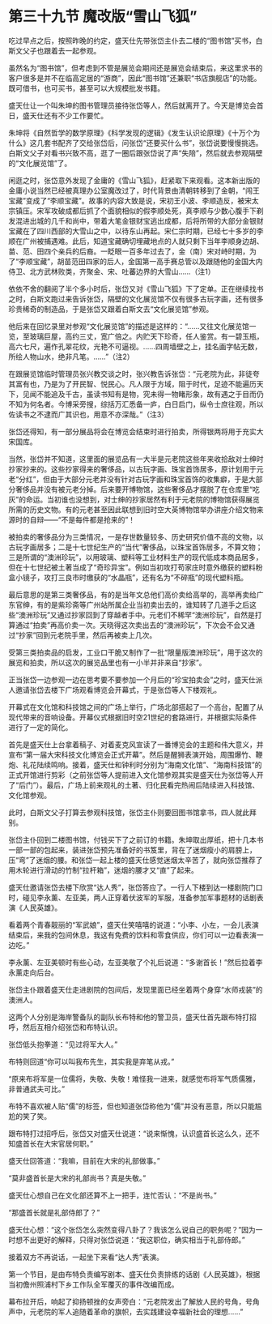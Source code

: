 # 第三十九节 魔改版“雪山飞狐”

吃过早点之后，按照昨晚的约定，盛天仕先带张岱主仆去二楼的“图书馆”买书，白斯文父子也跟着去一起参观。

 

虽然名为“图书馆”，但考虑到不管是展览会期间还是展览会结束后，来这里求书的客户很多是并不在临高定居的“游商”，因此“图书馆”还兼职“书店旗舰店”的功能。既可借书，也可买书，甚至可以大规模批发书籍。

 

盛天仕让一个叫朱坤的图书管理员接待张岱等人，然后就离开了。今天是博览会首日，盛天仕还有不少工作要忙。

 

朱坤将《自然哲学的数学原理》《科学发现的逻辑》《发生认识论原理》《十万个为什么》这几套书配齐了交给张岱后，问张岱“还要买什么书”，张岱说要慢慢挑选。白斯文父子对看书兴致不高，逛了一圈后跟张岱说了声“失陪”，然后就去参观隔壁的“文化展览馆”了。

 

闲逛之时，张岱意外发现了金庸的《雪山飞狐》，赶紧取下来观看。这本新出版的金庸小说当然已经被真理办公室魔改过了，时代背景由清朝转移到了金朝，“闯王宝藏”变成了“李顺宝藏”。故事的内容大致是说，宋初王小波、李顺造反，被宋太宗镇压。宋军攻破成都后抓了个面貌相似的假李顺处死，真李顺与少数心腹手下剃发混进出城的几千和尚中，带着大笔金银财宝逃出成都，后将所带的大部分金银财宝藏在了四川西部的大雪山之中，以待东山再起。宋仁宗时期，已经七十多岁的李顺在广州被捕遇难。此后，知道宝藏确切埋藏地点的人就只剩下当年李顺身边胡、苗、范、田四个亲兵的后裔。一眨眼一百多年过去了，金（南）宋对峙时期，为了“李顺宝藏”，胡苗范田四家的后人，金国第一高手赛总管以及跟随他的金国大内侍卫、北方武林败类，齐聚金、宋、吐蕃边界的大雪山……（注1）

 

依依不舍的翻阅了半个多小时后，张岱又对《雪山飞狐》下了定单。正在继续找书之时，白斯文跑过来告诉张岱，隔壁的文化展览馆不仅有很多古玩字画，还有很多珍贵稀奇的制造品，于是张岱又跟着白斯文去“文化展览馆”参观。

 

他后来在回忆录里对参观“文化展览馆”的描述是这样的：“……又往文化展览馆一览，至玻璃巨屋，高约三丈，宽广倍之。内贮天下珍奇，任人鉴赏。有一碧玉瓶，高六七尺，遍作孔翠花纹，光艳不可逼视。……四周墙壁之上，挂名画字帖无数，所绘人物山水，绝非凡笔。……”（注2）

 

在跟展览馆临时管理员张兴教交谈之时，张兴教告诉张岱：“元老院为此，非徒夸其富有也，乃是为了开民智、悦民心。凡人限于方域，阻于时代，足迹不能遍历天下，见闻不能追及千古，虽读书知有是物，究未得一物睹形象，故有遇之于目而仍不知为何名者。今博采旁搜，综括万汇悉备一庐，白日启门，纵令士庶往观，所以佐读书之不逮而广其识也，用意不亦深哉。”（注3）

 

张岱还得知，有一部分展品将会在博览会结束时进行拍卖，所得银两将用于充实大宋国库。

 

当然，张岱并不知道，这里面的展览品有一大半是元老院这些年来收拾敌对士绅时抄家抄来的。这些抄家得来的奢侈品，以古玩字画、珠宝首饰居多，原计划用于元老“分红”，但由于大部分元老并没有针对古玩字画和珠宝首饰的收集癖，于是大部分奢侈品并没有被元老分掉。后来要开博物馆，这些奢侈品才摆脱了在仓库里“吃灰”的命运。当初谁也没想到，对士绅的抄家居然有利于元老院的博物馆获得展览所需的历史文物。有的元老甚至因此联想到旧时空大英博物馆举办讲座介绍文物来源时的自辩——“不是每件都是抢来的”！

 

被拍卖的奢侈品分为三类情况，一是存世数量较多、历史研究价值不高的文物，以古玩字画居多；二是十七世纪生产的“当代”奢侈品，以珠宝首饰居多，不算文物；三是所谓的“澳洲珍玩”，以用玻璃、塑料等工业材料生产的现代低成本商品居多，但在十七世纪被土著当成了“奇珍异宝”。例如当初攻打苟家庄时意外缴获的塑料粉盒小镜子，攻打三良市时缴获的“水晶瓶”，还有名为“不碎瓶”的现代塑料瓶。

 

最后意思的是第三类奢侈品，有的是当年文总他们高价卖给高举的，高举再卖给广东官绅，有的是紫珍斋等广州站所属企业当初卖出去的，谁知转了几道手之后这些“澳洲珍玩”又通过抄家回到了穿越者手中。元老们不稀罕“澳洲珍玩”，自然是打算通过“拍卖”再高价卖一次。天晓得这次卖出去的“澳洲珍玩”，下次会不会又通过“抄家”回到元老院手里，然后再被卖上几次。

 

受第三类拍卖品的启发，工业口干脆又制作了一批“限量版澳洲珍玩”，用于这次的展览和拍卖，所以这次的展览品里也有一小半并非来自“抄家”。

 

正当张岱一边参观一边在思考要不要参加一个月后的“珍宝拍卖会”之时，盛天仕派人邀请张岱去楼下广场观看博览会开幕式，于是张岱等人下楼观礼。

 

开幕式在文化馆和科技馆之间的广场上举行，广场北部搭起了一个高台，配置了从现代带来的音响设备。开幕仪式根据旧时空21世纪的套路进行，并根据实际条件进行了一定的简化。

 

首先是盛天仕上台拿着稿子、对着麦克风宣读了一番博览会的主题和伟大意义，并宣布“第一届大宋科技文化博览会正式开幕”。然后是醒狮表演开始，周围爆竹、鞭炮、礼花陆续鸣响。接着，盛天仕和钟利时分别为“海南文化馆”、“海南科技馆”的正式开馆进行剪彩（之前张岱等人提前进入文化馆参观其实是盛天仕为张岱等人开了“后门”）。最后，广场上前来观礼的土著、归化民看完热闹后陆续进入科技馆、文化馆参观。

 

此时，白斯文父子打算去参观科技馆，张岱主仆则要回图书馆拿书，四人就此拜别。

 

张岱主仆回到二楼图书馆，付钱买下了之前订的书籍。朱坤取出厚纸，把十几本书一部一部的包起来，装进张岱预先准备好的书笈里，背在了迷烟瘦小的肩膀上，压“弯”了迷烟的腰。和张岱一起上楼的盛天仕感觉迷烟太辛苦了，就向张岱推荐了用木轮进行滑动的竹制“拉杆箱”，迷烟的腰才又“直”了起来。

 

盛天仕邀请张岱去楼下欣赏“达人秀”，张岱答应了。一行人下楼到达一楼剧院门口时，碰见李永薰、左亚美，两人正穿着伏波军的军服，准备参加军事题材的话剧表演《人民英雄》。

 

看着两个青春靓丽的“军武娘”，盛天仕笑嘻嘻的说道：“小李、小左，一会儿表演结束后，来我的包间休息，我这有免费的饮料和零食供应，你们可以一边看表演一边吃。”

 

李永薰、左亚美顿时有些心动，左亚美敬了个礼后说道：“多谢首长！”然后拉着李永薰走向后台。

 

张岱主仆跟着盛天仕走进剧院的包间后，发现里面已经坐着两个身穿“水师戎装”的澳洲人。

 

这两个人分别是海岸警备队的副队长布特和他的警卫员，盛天仕首先跟布特打招呼，然后互相介绍张岱和布特认识。

 

张岱低头抱拳道：“见过将军大人。”

 

布特则回道“你可以叫我布先生，其实我是弃笔从戎。”

 

“原来布将军是一位儒将，失敬、失敬！难怪我一进来，就感觉布将军气质儒雅，非普通武夫可比。”

 

布特不喜欢被人贴“儒”的标签，但也知道张岱称他为“儒”并没有恶意，所以只能尴尬的笑了笑。

 

跟布特打过招呼后，张岱又对盛天仕说道：“说来惭愧，认识盛首长这么久，还不知盛首长在大宋官居何职。”

 

盛天仕回答道：“我嘛，目前在大宋的礼部做事。”

 

“莫非盛首长是大宋的礼部尚书？真是失敬。”

 

盛天仕心想自己在文化部还算不上一把手，连忙否认：“不是尚书。”

 

“那盛首长就是礼部侍郎了？”

 

盛天仕心想：“这个张岱怎么突然变得八卦了？我该怎么说自己的职务呢？”因为一时想不出更好的解释，只得对张岱说道：“我这职位，确实相当于礼部侍郎。”

 

接着双方不再说话，一起坐下来看“达人秀”表演。

 

第一个节目，是由布特负责编写剧本、盛天仕负责排练的话剧《人民英雄》，根据当初儋州照浦村下乡工作队全军覆灭的事件改编而成。

 

幕布拉开后，响起了抑扬顿挫的女声旁白：“元老院发出了解放人民的号角，号角声中，元老院的军人追随着革命的旗帜，去实践建设幸福新社会的理想……”